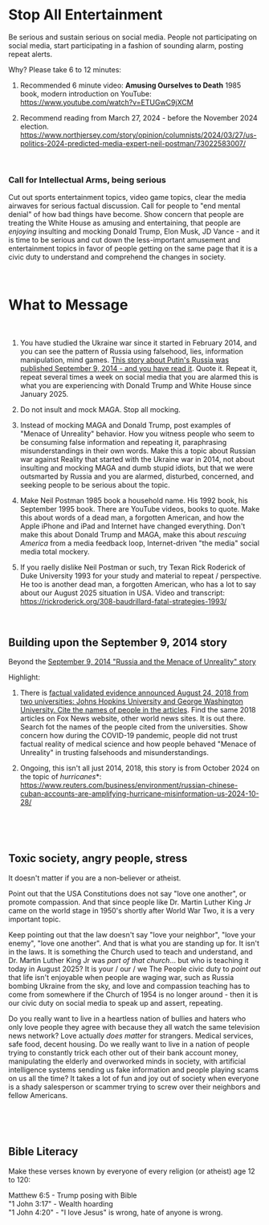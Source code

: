 # Stop All Entertainment

Be serious and sustain serious on social media. People not participating on social media, start participating in a fashion of sounding alarm, posting repeat alerts.

Why? Please take 6 to 12 minutes:

1. Recommended 6 minute video: **Amusing Ourselves to Death** 1985 book, modern introduction on YouTube: https://www.youtube.com/watch?v=ETUGwC9jXCM

2. Recommend reading from March 27, 2024 - before the November 2024 election. https://www.northjersey.com/story/opinion/columnists/2024/03/27/us-politics-2024-predicted-media-expert-neil-postman/73022583007/

&nbsp;

### Call for Intellectual Arms, being serious

Cut out sports entertainment topics, video game topics, clear the media airwaves for serious factual discussion. Call for people to "end mental denial" of how bad things have become. Show concern that people are treating the White House as amusing and entertaining, that people are *enjoying* insulting and mocking Donald Trump, Elon Musk, JD Vance - and it is time to be serious and cut down the less-important amusement and entertainment topics in favor of people getting on the same page that it is a civic duty to understand and comprehend the changes in society.

&nbsp;

# What to Message

&nbsp;

1. You have studied the Ukraine war since it started in February 2014, and you can see the pattern of Russia using falsehood, lies, information manipulation, mind games. [This story about Putin's Russia was published September 9, 2014 - and you have read it](https://www.theatlantic.com/international/archive/2014/09/russia-putin-revolutionizing-information-warfare/379880/). Quote it. Repeat it, repeat several times a week on social media that you are alarmed this is what you are experiencing with Donald Trump and White House since January 2025.

2. Do not insult and mock MAGA. Stop all mocking.

3. Instead of mocking MAGA and Donald Trump, post examples of "Menace of Unreality" behavior. How you witness people who seem to be consuming false information and repeating it, paraphrasing misunderstandings in their own words. Make this a topic about Russian war against Reality that started with the Ukraine war in 2014, not about insulting and mocking MAGA and dumb stupid idiots, but that we were outsmarted by Russia and you are alarmed, disturbed, concerned, and seeking people to be serious about the topic.

4. Make Neil Postman 1985 book a household name. His 1992 book, his September 1995 book. There are YouTube videos, books to quote. Make this about words of a dead man, a forgotten American, and how the Apple iPhone and iPad and Internet have changed everything. Don't make this about Donald Trump and MAGA, make this about *rescuing America* from a media feedback loop, Internet-driven "the media" social media total mockery.

5. If you raelly dislike Neil Postman or such, try Texan Rick Roderick of Duke University 1993 for your study and material to repeat / perspective. He too is another dead man, a forgotten American, who has a lot to say about our August 2025 situation in USA. Video and transcript: https://rickroderick.org/308-baudrillard-fatal-strategies-1993/

&nbsp;

## Building upon the September 9, 2014 story

Beyond the [September 9, 2014 "Russia and the Menace of Unreality" story](https://www.theatlantic.com/international/archive/2014/09/russia-putin-revolutionizing-information-warfare/379880/)

Highlight:

1. There is [factual validated evidence announced August 24, 2018 from two universities: Johns Hopkins University and George Washington University. Cite the names of people in the articles](https://www.bbc.com/news/world-us-canada-45294192). Find the same 2018 articles on Fox News website, other world news sites. It is out there. Search fot the names of the people cited from the universities. Show concern how during the COVID-19 pandemic, people did not trust factual reality of medical science and how people behaved "Menace of Unreality" in trusting falsehoods and misunderstandings.

2. Ongoing, this isn't all just 2014, 2018, this story is from October 2024 on the topic of *hurricanes**: https://www.reuters.com/business/environment/russian-chinese-cuban-accounts-are-amplifying-hurricane-misinformation-us-2024-10-28/

&nbsp;

&nbsp;

## Toxic society, angry people, stress

It doesn't matter if you are a non-believer or atheist.

Point out that the USA Constitutions does not say "love one another", or promote compassion. And that since people like Dr. Martin Luther King Jr came on the world stage in 1950's shortly after World War Two, it is a very important topic. 

Keep pointing out that the law doesn't say "love your neighbor", "love your enemy", "love one another". And that is what you are standing up for. It isn't in the laws. It is something the Church used to teach and understand, and Dr. Martin Luther King Jr was *part of that church*... but who is teaching it today in August 2025? It is your / our / we The People civic duty to *point out* that life isn't enjoyable when people are waging war, such as Russia bombing Ukraine from the sky, and love and compassion teaching has to come from somewhere if the Church of 1954 is no longer around - then it is our civic duty on social media to speak up and assert, repeating.

Do you really want to live in a heartless nation of bullies and haters who only love people they agree with because they all watch the same television news network? Love actually *does matter* for strangers. Medical services, safe food, decent housing. Do we really want to live in a nation of people trying to constantly trick each other out of their bank account money, manipulating the elderly and overworked minds in society, with artificial intelligence systems sending us fake information and people playing scams on us all the time? It takes a lot of fun and joy out of society when everyone is a shady salesperson or scammer trying to screw over their neighbors and fellow Americans.


&nbsp;

&nbsp;

## Bible Literacy

Make these verses known by everyone of every religion (or atheist) age 12 to 120:

Matthew 6:5 - Trump posing with Bible   
"1 John 3:17" - Wealth hoarding    
"1 John 4:20" - "I love Jesus" is wrong, hate of anyone is wrong.   
